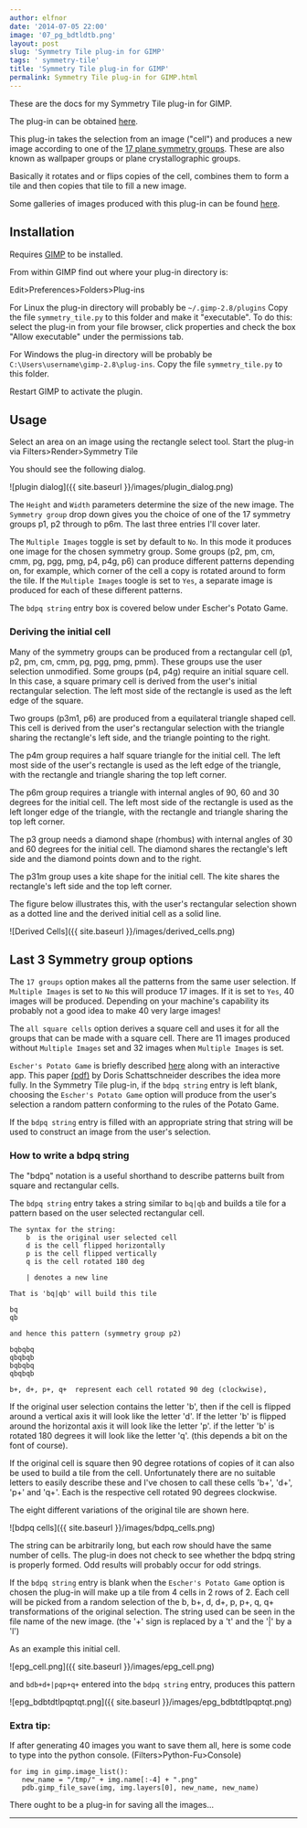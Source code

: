 ```yaml
---
author: elfnor
date: '2014-07-05 22:00'
image: '07_pg_bdtldtb.png'
layout: post
slug: 'Symmetry Tile plug-in for GIMP'
tags: ' symmetry-tile'
title: 'Symmetry Tile plug-in for GIMP'
permalink: Symmetry Tile plug-in for GIMP.html
---
```


These are the docs for my Symmetry Tile plug-in for GIMP.

The plug-in can be obtained [here](https://www.github.com/elfnor/symmetrytile).

This plug-in takes the selection from an image (\"cell\") and produces a new image according to
one of the [17 plane symmetry groups](http://en.wikipedia.org/wiki/Wallpaper_groups). These are also known as wallpaper groups or plane crystallographic groups.

Basically it rotates and or flips copies of the cell, combines them to form a tile and then copies that tile to fill a new image.

Some galleries of images produced with this plug-in can be found [here](http://elfnor.github.io/symmetrytilegallery).

## Installation

Requires [GIMP](http://www.gimp.org/) to be installed.

From within GIMP find out where your plug-in directory is:

Edit\>Preferences\>Folders\>Plug-ins

For Linux the plug-in directory will probably be `~/.gimp-2.8/plugins`
Copy the file `symmetry_tile.py` to this folder and make it \"executable\". To do this: select the plug-in from your file browser, click properties and check the box \"Allow executable\" under the permissions tab.

For Windows the plug-in directory will be probably be `C:\Users\username\gimp-2.8\plug-ins`. Copy the file `symmetry_tile.py` to this folder.

Restart GIMP to activate the plugin.

## Usage

Select an area on an image using the rectangle select tool.
Start the plug-in via Filters\>Render\>Symmetry Tile

You should see the following dialog.

![plugin dialog]({{ site.baseurl }}/images/plugin_dialog.png)

The `Height` and `Width` parameters determine the size of the new image.
The `Symmetry group` drop down gives you the choice of one of the 17 symmetry groups p1, p2 through to p6m. The last three entries I\'ll cover later.

The `Multiple Images` toggle is set by default to `No`. In this mode it produces one image for the chosen symmetry group. Some groups (p2, pm, cm, cmm, pg, pgg, pmg, p4, p4g, p6) can produce different patterns depending on, for example, which corner of the cell a copy is rotated around to form the tile. If the `Multiple Images` toogle is set to `Yes`, a separate image is produced for each of these different patterns.

The `bdpq string` entry box is covered below under Escher\'s Potato Game.

### Deriving the initial cell

Many of the symmetry groups can be produced from a rectangular cell (p1, p2, pm, cm, cmm, pg, pgg, pmg, pmm). These groups use the user selection unmodified. Some groups (p4, p4g) require an initial square cell. In this case, a square primary cell is derived from the user\'s initial rectangular selection. The left most side of the rectangle is used as the left edge of the square.

Two groups (p3m1, p6) are produced from a equilateral triangle shaped cell. This cell is derived from the user\'s rectangular selection with the triangle sharing the rectangle\'s left side, and the triangle pointing to the right.

The p4m group requires a half square triangle for the initial cell. The left most side of the user\'s rectangle is used as the left edge of the triangle, with the rectangle and triangle sharing the top left corner.

The p6m group requires a triangle with internal angles of 90, 60 and 30 degrees for the initial cell. The left most side of the rectangle is used as the left longer edge of the triangle, with the rectangle and triangle sharing the top left corner.

The p3 group needs a diamond shape (rhombus) with internal angles of 30 and 60 degrees for the initial cell. The diamond shares the rectangle\'s left side and the diamond points down and to the right.

The p31m group uses a kite shape for the initial cell. The kite shares the rectangle\'s left side and the top left corner.

The figure below illustrates this, with the user\'s rectangular selection shown as a dotted line and the derived initial cell as a solid line.

![Derived Cells]({{ site.baseurl }}/images/derived_cells.png)

## Last 3 Symmetry group options

The `17 groups` option makes all the patterns from the same user selection. If `Multiple Images` is set to `No` this will produce 17 images. If it is set to `Yes`, 40 images will be produced. Depending on your machine\'s capability its probably not a good idea to make 40 very large images!

The `all square cells` option derives a square cell and uses it for all the groups that can be made with a square cell. There are 11 images produced without `Multiple Images` set and 32 images when `Multiple Images` is set.

`Escher's Potato Game` is briefly described [here](http://www.eschertiles.com/index.html) along with an interactive app. This paper [(pdf)](http://www.combinatorics.org/Volume_4/PDF/v4i2r17.pdf) by Doris Schattschneider describes the idea more fully. In the Symmetry Tile plug-in, if the `bdpq string` entry is left blank, choosing the `Escher's Potato Game` option will produce from the user\'s selection a random pattern conforming to the rules of the Potato Game.

If the `bdpq string` entry is filled with an appropriate string that string will be used to construct an image from the user\'s selection.

<a name="bdpq"></a>

### How to write a bdpq string

The \"bdpq\" notation is a useful shorthand to describe patterns built from square and rectangular cells.

The `bdpq string` entry takes a string similar to `bq|qb` and builds a tile for a pattern based on the user selected rectangular cell.

    The syntax for the string:  
        b  is the original user selected cell
        d is the cell flipped horizontally  
        p is the cell flipped vertically  
        q is the cell rotated 180 deg  
       
        | denotes a new line  
        
    That is 'bq|qb' will build this tile   

    bq  
    qb  

    and hence this pattern (symmetry group p2) 

    bqbqbq
    qbqbqb
    bqbqbq
    qbqbqb

    b+, d+, p+, q+  represent each cell rotated 90 deg (clockwise), 

If the original user selection contains the letter \'b\', then if the cell is flipped around a vertical axis it will look like the letter \'d\'. If the letter \'b\' is flipped around the horizontal axis it will look like the letter \'p\'. if the letter \'b\' is rotated 180 degrees it will look like the letter \'q\'. (this depends a bit on the font of course).

If the original cell is square then 90 degree rotations of copies of it can also be used to build a tile from the cell. Unfortunately there are no suitable letters to easily describe these and I\'ve chosen to call these cells \'b+\', \'d+\', \'p+\' and \'q+\'. Each is the respective cell rotated 90 degrees clockwise.

The eight different variations of the original tile are shown here.

![bdpq cells]({{ site.baseurl }}/images/bdpq_cells.png)

The string can be arbitrarily long, but each row should have the same number of cells. The plug-in does not check to see whether the bdpq string is properly formed. Odd results will probably occur for odd strings.

If the `bdpq string` entry is blank when the `Escher's Potato Game` option is chosen the plug-in will make up a tile from 4 cells in 2 rows of 2. Each cell will be picked from a random selection of the b, b+, d, d+, p, p+, q, q+ transformations of the original selection. The string used can be seen in the file name of the new image. (the \'+\' sign is replaced by a \'t\' and the \'\|\' by a \'l\')

As an example this initial cell.

![epg_cell.png]({{ site.baseurl }}/images/epg_cell.png)

and `bdb+d+|pqp+q+` entered into the `bdpq string` entry, produces this pattern

![epg_bdbtdtlpqptqt.png]({{ site.baseurl }}/images/epg_bdbtdtlpqptqt.png)

### Extra tip:

If after generating 40 images you want to save them all, here is some code to type into the python console. (Filters\>Python-Fu\>Console)

    for img in gimp.image_list():
       new_name = "/tmp/" + img.name[:-4] + ".png"
       pdb.gimp_file_save(img, img.layers[0], new_name, new_name)

There ought to be a plug-in for saving all the images\...

------------------------------------------------------------------------

